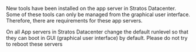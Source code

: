 New tools have been installed on the app server in Stratos Datacenter. Some of these tools can only be managed from the graphical user interface. Therefore, there are requirements for these app servers.



On all App servers in Stratos Datacenter change the default runlevel so that they can boot in GUI (graphical user interface) by default. Please do not try to reboot these servers